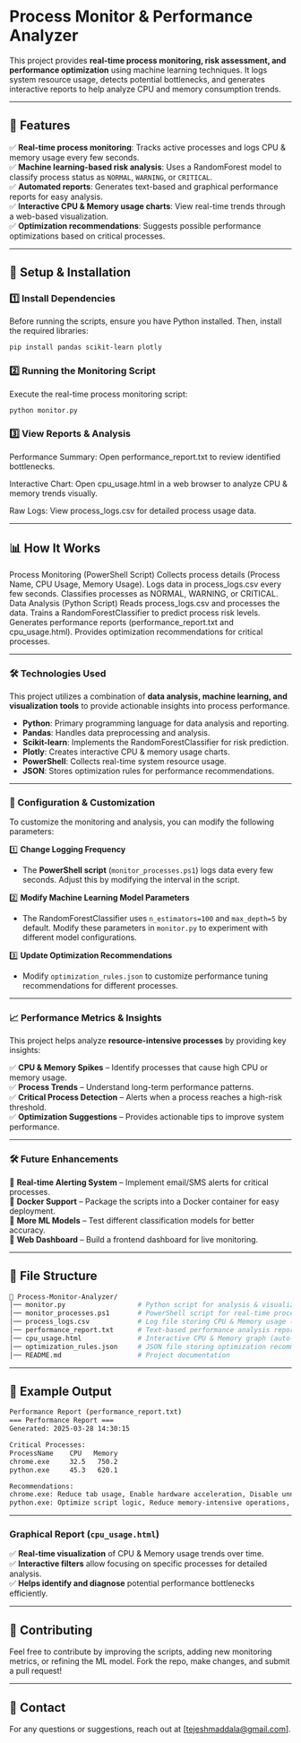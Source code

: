 # **Process Monitor & Performance Analyzer**  
This project provides **real-time process monitoring, risk assessment, and performance optimization** using machine learning techniques. It logs system resource usage, detects potential bottlenecks, and generates interactive reports to help analyze CPU and memory consumption trends.  

---

## **📌 Features**  
✅ **Real-time process monitoring**: Tracks active processes and logs CPU & memory usage every few seconds.  
✅ **Machine learning-based risk analysis**: Uses a RandomForest model to classify process status as `NORMAL`, `WARNING`, or `CRITICAL`.  
✅ **Automated reports**: Generates text-based and graphical performance reports for easy analysis.  
✅ **Interactive CPU & Memory usage charts**: View real-time trends through a web-based visualization.  
✅ **Optimization recommendations**: Suggests possible performance optimizations based on critical processes.  

---

## **🚀 Setup & Installation**  

### **1️⃣ Install Dependencies**  
Before running the scripts, ensure you have Python installed. Then, install the required libraries:  

```sh
pip install pandas scikit-learn plotly
```

### **2️⃣ Running the Monitoring Script**
Execute the real-time process monitoring script:
```sh
python monitor.py
```

### **3️⃣ View Reports & Analysis**
Performance Summary: Open performance_report.txt to review identified bottlenecks.

Interactive Chart: Open cpu_usage.html in a web browser to analyze CPU & memory trends visually.

Raw Logs: View process_logs.csv for detailed process usage data.

---

## **📊 How It Works**
Process Monitoring (PowerShell Script)
Collects process details (Process Name, CPU Usage, Memory Usage).
Logs data in process_logs.csv every few seconds.
Classifies processes as NORMAL, WARNING, or CRITICAL.
Data Analysis (Python Script)
Reads process_logs.csv and processes the data.
Trains a RandomForestClassifier to predict process risk levels.
Generates performance reports (performance_report.txt and cpu_usage.html).
Provides optimization recommendations for critical processes.

--- 

### **🛠️ Technologies Used**

This project utilizes a combination of **data analysis, machine learning, and visualization tools** to provide actionable insights into process performance.

- **Python**: Primary programming language for data analysis and reporting.
- **Pandas**: Handles data preprocessing and analysis.
- **Scikit-learn**: Implements the RandomForestClassifier for risk prediction.
- **Plotly**: Creates interactive CPU & memory usage charts.
- **PowerShell**: Collects real-time system resource usage.
- **JSON**: Stores optimization rules for performance recommendations.

---

### **🔧 Configuration & Customization**

To customize the monitoring and analysis, you can modify the following parameters:

1️⃣ **Change Logging Frequency**  
   - The **PowerShell script** (`monitor_processes.ps1`) logs data every few seconds. Adjust this by modifying the interval in the script.

2️⃣ **Modify Machine Learning Model Parameters**  
   - The RandomForestClassifier uses `n_estimators=100` and `max_depth=5` by default. Modify these parameters in `monitor.py` to experiment with different model configurations.

3️⃣ **Update Optimization Recommendations**  
   - Modify `optimization_rules.json` to customize performance tuning recommendations for different processes.

---

### **📈 Performance Metrics & Insights**

This project helps analyze **resource-intensive processes** by providing key insights:

✅ **CPU & Memory Spikes** – Identify processes that cause high CPU or memory usage.  
✅ **Process Trends** – Understand long-term performance patterns.  
✅ **Critical Process Detection** – Alerts when a process reaches a high-risk threshold.  
✅ **Optimization Suggestions** – Provides actionable tips to improve system performance.

---

### **🛠️ Future Enhancements**

🔹 **Real-time Alerting System** – Implement email/SMS alerts for critical processes.  
🔹 **Docker Support** – Package the scripts into a Docker container for easy deployment.  
🔹 **More ML Models** – Test different classification models for better accuracy.  
🔹 **Web Dashboard** – Build a frontend dashboard for live monitoring.

---

## **📂 File Structure**
```sh
📁 Process-Monitor-Analyzer/
│── monitor.py                  # Python script for analysis & visualization  
│── monitor_processes.ps1       # PowerShell script for real-time process monitoring  
│── process_logs.csv            # Log file storing CPU & Memory usage (auto-generated)  
│── performance_report.txt      # Text-based performance analysis report (auto-generated)  
│── cpu_usage.html              # Interactive CPU & Memory graph (auto-generated)  
│── optimization_rules.json     # JSON file storing optimization recommendations  
│── README.md                   # Project documentation
```

---

## **📌 Example Output**
```sh
Performance Report (performance_report.txt)
=== Performance Report ===
Generated: 2025-03-28 14:30:15

Critical Processes:
ProcessName    CPU   Memory
chrome.exe     32.5   750.2
python.exe     45.3   620.1

Recommendations:
chrome.exe: Reduce tab usage, Enable hardware acceleration, Disable unnecessary extensions
python.exe: Optimize script logic, Reduce memory-intensive operations, Use multiprocessing
```

---

### **Graphical Report (`cpu_usage.html`)**  

✅ **Real-time visualization** of CPU & Memory usage trends over time.  
✅ **Interactive filters** allow focusing on specific processes for detailed analysis.  
✅ **Helps identify and diagnose** potential performance bottlenecks efficiently.  

---

## **📢 Contributing**
Feel free to contribute by improving the scripts, adding new monitoring metrics, or refining the ML model. Fork the repo, make changes, and submit a pull request!

---

## **📧 Contact**
For any questions or suggestions, reach out at [tejeshmaddala@gmail.com].
